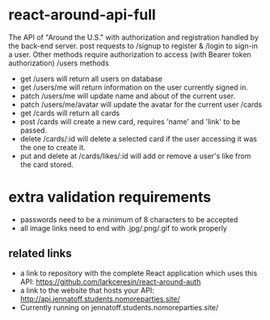# react-around-api-full
The API of "Around the U.S." with authorization and registration handled by the back-end server.
post requests to /signup to register & /login to sign-in a user.
Other methods require authorization to access (with Bearer token authorization)
/users methods
* get /users will return all users on database
* get /users/me will return information on the user currently signed in.
* patch /users/me will update name and about of the current user.
* patch /users/me/avatar will update the avatar for the current user
/cards
* get /cards will return all cards
* post /cards will create a new card, requires 'name' and 'link' to be passed.
* delete /cards/:id will delete a selected card if the user accessing it was the one to create it.
* put and delete at /cards/likes/:id will add or remove a user's like from the card stored.

# extra validation requirements
* passwords need to be a minimum of 8 characters to be accepted
* all image links need to end with .jpg/.png/.gif to work properly


## related links
* a link to repository with the complete React application which uses this API: https://github.com/larkceresin/react-around-auth
* a link to the website that hosts your API: http://api.jennatoff.students.nomoreparties.site/
* Currently running on jennatoff.students.nomoreparties.site/
